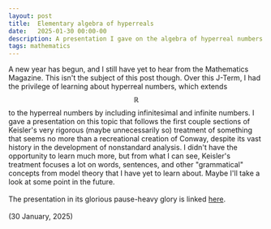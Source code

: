 ```yaml
---
layout: post
title:  Elementary algebra of hyperreals
date:   2025-01-30 00:00-00
description: A presentation I gave on the algebra of hyperreal numbers systems, monads, galaxies
tags: mathematics
---
```


A new year has begun, and I still have yet to hear from the Mathematics Magazine. This isn't the subject of this post though. Over this J-Term, I had the privilege of learning about hyperreal numbers, which extends $$\mathbb{R}$$ to the hyperreal numbers by including infinitesimal and infinite numbers. I gave a presentation on this topic that follows the first couple sections of Keisler's very rigorous (maybe unnecessarily so) treatment of something that seems no more than a recreational creation of Conway, despite its vast history in the development of nonstandard analysis. I didn't have the opportunity to learn much more, but from what I can see, Keisler's treatment focuses a lot on words, sentences, and other "grammatical" concepts from model theory that I have yet to learn about. Maybe I'll take a look at some point in the future. 
<br>
<br>
The presentation in its glorious pause-heavy glory is linked <a href="https://quadcryo.github.io/quadcryo/projectpdf/hyperreal-algebra-slides.pdf">here</a>.
<br>
<br>
(30 January, 2025)